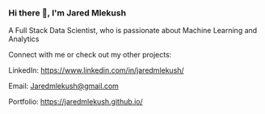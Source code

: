 ### Hi there 👋, I'm Jared Mlekush

A Full Stack Data Scientist, who is passionate about Machine Learning and Analytics

Connect with me or check out my other projects:

LinkedIn: https://www.linkedin.com/in/jaredmlekush/

Email: Jaredmlekush@gmail.com

Portfolio: https://jaredmlekush.github.io/




<!--
**JaredMlekush/JaredMlekush** is a ✨ _special_ ✨ repository because its `README.md` (this file) appears on your GitHub profile.

Here are some ideas to get you started:

- 🔭 I’m currently working on ...
- 🌱 I’m currently learning ...
- 👯 I’m looking to collaborate on ...
- 🤔 I’m looking for help with ...
- 💬 Ask me about ...
- 📫 How to reach me: ...
- 😄 Pronouns: ...
- ⚡ Fun fact: ...
-->
